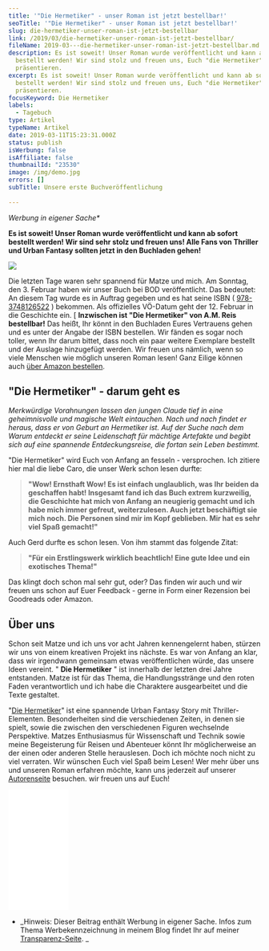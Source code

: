 ```yaml
---
title: '"Die Hermetiker" - unser Roman ist jetzt bestellbar!'
seoTitle: '"Die Hermetiker" - unser Roman ist jetzt bestellbar!'
slug: die-hermetiker-unser-roman-ist-jetzt-bestellbar
link: /2019/03/die-hermetiker-unser-roman-ist-jetzt-bestellbar/
fileName: 2019-03---die-hermetiker-unser-roman-ist-jetzt-bestellbar.md
description: Es ist soweit! Unser Roman wurde veröffentlicht und kann ab sofort
  bestellt werden! Wir sind stolz und freuen uns, Euch "die Hermetiker" zu
  präsentieren.
excerpt: Es ist soweit! Unser Roman wurde veröffentlicht und kann ab sofort
  bestellt werden! Wir sind stolz und freuen uns, Euch "die Hermetiker" zu
  präsentieren.
focusKeyword: Die Hermetiker
labels:
  - Tagebuch
type: Artikel
typeName: Artikel
date: 2019-03-11T15:23:31.000Z
status: publish
isWerbung: false
isAffiliate: false
thumbnailId: "23530"
image: /img/demo.jpg
errors: []
subTitle: Unsere erste Buchveröffentlichung
  
---
```


_Werbung in eigener Sache\*_

**Es ist soweit! Unser Roman wurde veröffentlicht und kann ab sofort bestellt
werden! Wir sind sehr stolz und freuen uns! Alle Fans von Thriller und Urban
Fantasy sollten jetzt in den Buchladen gehen!**

![](//ws-eu.amazon-adsystem.com/widgets/q?_encoding=UTF8&MarketPlace=DE&ASIN=3748126522&ServiceVersion=20070822&ID=AsinImage&WS=1&Format=_SL250_&tag=cardamonchai-21)

Die letzten Tage waren sehr spannend für Matze und mich. Am Sonntag, den 3.
Februar haben wir unser Buch bei BOD veröffentlicht. Das bedeutet: An diesem Tag
wurde es in Auftrag gegeben und es hat seine ISBN (
[978-3748126522](https://amzn.to/2IbmJIE) ) bekommen. Als offizielles VÖ-Datum
geht der 12. Februar in die Geschichte ein. [ **Inzwischen ist "Die Hermetiker"
von A.M. Reis bestellbar!** Das heißt, Ihr könnt in den Buchladen Eures
Vertrauens gehen und es unter der Angabe der ISBN bestellen. Wir fänden es sogar
noch toller, wenn Ihr darum bittet, dass noch ein paar weitere Exemplare
bestellt und der Auslage hinzugefügt werden. Wir freuen uns nämlich, wenn so
viele Menschen wie möglich unseren Roman lesen! Ganz Eilige können auch
[über Amazon bestellen](https://amzn.to/2IbmJIE).

## "Die Hermetiker" - darum geht es

_Merkwürdige Vorahnungen lassen den jungen Claude tief in eine geheimnisvolle
und magische Welt eintauchen. Nach und nach findet er heraus, dass er von Geburt
an Hermetiker ist. Auf der Suche nach dem Warum entdeckt er seine Leidenschaft
für mächtige Artefakte und begibt sich auf eine spannende Entdeckungsreise, die
fortan sein Leben bestimmt._

"Die Hermetiker" wird Euch von Anfang an fesseln - versprochen. Ich zitiere hier
mal die liebe Caro, die unser Werk schon lesen durfte:

> **"Wow! Ernsthaft Wow! Es ist einfach unglaublich, was Ihr beiden da
> geschaffen habt! Insgesamt fand ich das Buch extrem kurzweilig, die Geschichte
> hat mich von Anfang an neugierig gemacht und ich habe mich immer gefreut,
> weiterzulesen. Auch jetzt beschäftigt sie mich noch. Die Personen sind mir im
> Kopf geblieben. Mir hat es sehr viel Spaß gemacht!"**

Auch Gerd durfte es schon lesen. Von ihm stammt das folgende Zitat:

> **"Für ein Erstlingswerk wirklich beachtlich! Eine gute Idee und ein
> exotisches Thema!"**

Das klingt doch schon mal sehr gut, oder? Das finden wir auch und wir freuen uns
schon auf Euer Feedback - gerne in Form einer Rezension bei Goodreads oder
Amazon.

## Über uns

Schon seit Matze und ich uns vor acht Jahren kennengelernt haben, stürzen wir
uns von einem kreativen Projekt ins nächste. Es war von Anfang an klar, dass wir
irgendwann gemeinsam etwas veröffentlichen würde, das unsere Ideen vereint. "
**Die Hermetiker** " ist innerhalb der letzten drei Jahre entstanden. Matze ist
für das Thema, die Handlungsstränge und den roten Faden verantwortlich und ich
habe die Charaktere ausgearbeitet und die Texte gestaltet.

"[Die Hermetiker](https://amzn.to/2IbmJIE)" ist eine spannende Urban Fantasy
Story mit Thriller-Elementen. Besonderheiten sind die verschiedenen Zeiten, in
denen sie spielt, sowie die zwischen den verschiedenen Figuren wechselnde
Perspektive. Matzes Enthusiasmus für Wissenschaft und Technik sowie meine
Begeisterung für Reisen und Abenteuer könnt Ihr möglicherweise an der einen oder
anderen Stelle herauslesen. Doch ich möchte noch nicht zu viel verraten. Wir
wünschen Euch viel Spaß beim Lesen! Wer mehr über uns und unseren Roman erfahren
möchte, kann uns jederzeit auf unserer [Autorenseite](https://amreis.de/ha121)
besuchen. wir freuen uns auf Euch!

<iframe style="width: 120px; height: 240px;" src="//ws-eu.amazon-adsystem.com/widgets/q?ServiceVersion=20070822&amp;OneJS=1&amp;Operation=GetAdHtml&amp;MarketPlace=DE&amp;source=ac&amp;ref=qf_sp_asin_til&amp;ad_type=product_link&amp;tracking_id=cardamonchai-21&amp;marketplace=amazon&amp;region=DE&amp;placement=3748126522&amp;asins=3748126522&amp;linkId=0725512b84f13a5f2ca14219ec7087cf&amp;show_border=true&amp;link_opens_in_new_window=true&amp;price_color=c4c4c4&amp;title_color=5c9b72&amp;bg_color=ffffff" frameborder="0" marginwidth="0" marginheight="0" scrolling="no">
</iframe>

- _Hinweis: Dieser Beitrag enthält Werbung in eigener Sache. Infos zum Thema
  Werbekennzeichnung in meinem Blog findet Ihr auf meiner 
  [Transparenz-Seite](/werbung/). _

  